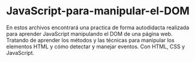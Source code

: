 # JavaScript-para-manipular-el-DOM
En estos archivos encontrará una practica de forma autodidacta realizada para aprender JavaScript manipulando el DOM de una página web. Tratando de aprender los métodos y las técnicas para manipular los elementos HTML y cómo detectar y manejar eventos. Con HTML, CSS y JavaScript.
